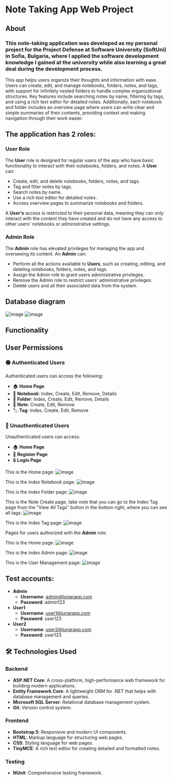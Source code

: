 # Note Taking App Web Project

## About
### This note-taking application was developed as my personal project for the Project Defense at Software University (SoftUni) in Sofia, Bulgaria, where I applied the software development knowledge I gained at the university while also learning a great deal during the development process.
This app helps users organize their thoughts and information with ease. Users can create, edit, and manage notebooks, folders, notes, and tags, with support for infinitely nested folders to handle complex organizational structures. Key features include searching notes by name, filtering by tags, and using a rich text editor for detailed notes. Additionally, each notebook and folder includes an overview page where users can write clear and simple summaries of their contents, providing context and making navigation through their work easier.

## The application has 2 roles:
### User Role

The **User** role is designed for regular users of the app who have basic functionality to interact with their notebooks, folders, and notes. A **User** can:

- Create, edit, and delete notebooks, folders, notes, and tags.
- Tag and filter notes by tags.
- Search notes by name.
- Use a rich text editor for detailed notes.
- Access overview pages to summarize notebooks and folders.

A **User's** access is restricted to their personal data, meaning they can only interact with the content they have created and do not have any access to other users' notebooks or administrative settings.

### Admin Role

The **Admin** role has elevated privileges for managing the app and overseeing its content. An **Admin** can:

- Perform all the actions available to **Users**, such as creating, editing, and deleting notebooks, folders, notes, and tags.
- Assign the Admin role to grant users administrative privileges.
- Remove the Admin role to restrict users' administrative privileges.
- Delete users and all their associated data from the system.

## Database diagram

![image](https://github.com/user-attachments/assets/fe23f24d-4046-4300-893d-08761505b9ab)
![image](https://github.com/user-attachments/assets/29e682fa-f3c4-48ec-8d2f-2504ff55cd18)



## Functionality
## User Permissions

### 🟢 Authenticated Users
Authenticated users can access the following:
- 🏠 **Home Page**
- 📔 **Notebook**: Index, Create, Edit, Remove, Details
- 📂 **Folder**: Index, Create, Edit, Remove, Details
- 📝 **Note**: Create, Edit, Remove
- 🏷️ **Tag**: Index, Create, Edit, Remove

### 🔴 Unauthenticated Users
Unauthenticated users can access:
- 🏠 **Home Page**
- 🔑 **Register Page**
- 🔒 **Login Page**



This is the Home page:
![image](https://github.com/user-attachments/assets/1c7eb8c7-30fc-4745-ba54-b0eca21c90b8)

This is the Index Notebook page:
![image](https://github.com/user-attachments/assets/87c17550-5cde-412f-84e0-2d44aec51dd1)

This is the Index Folder page:
![image](https://github.com/user-attachments/assets/1e61ced0-a15b-436d-a23d-067d38649897)

This is the Note Create page, take note that you can go to the Index Tag page from the "View All Tags" button in the bottom right, where you can see all tags:
![image](https://github.com/user-attachments/assets/475c77ba-7dc9-47af-a873-99a302d62e76)

This is the Index Tag page:
![image](https://github.com/user-attachments/assets/38d654ee-e323-4acf-865d-79da2785735d)

Pages for users authorized with the **Admin** role:

This is the Home page:
![image](https://github.com/user-attachments/assets/40779645-f17b-4ccf-a200-33263de0d963)

This is the Index Admin page:
![image](https://github.com/user-attachments/assets/732e0235-7057-410d-8e04-cd151c161e71)

This is the User Management page:
![image](https://github.com/user-attachments/assets/20dee58b-65f0-4a47-9307-de85e641ff0b)

## Test accounts:
- **Admin**
  - **Username**: admin@lunarapp.com
  - **Password**: admin123
- **User1**
  - **Username**: user1@lunarapp.com
  - **Password**: user123
- **User2**
  - **Username**: user2@lunarapp.com
  - **Password**: user123

## 🛠️ Technologies Used

### Backend
- **ASP.NET Core**: A cross-platform, high-performance web framework for building modern applications.
- **Entity Framework Core**: A lightweight ORM for .NET that helps with database management and queries.
- **Microsoft SQL Server**: Relational database management system.
- **Git**: Version control system.
### Frontend
- **Bootstrap 5**: Responsive and modern UI components.
- **HTML**: Markup language for structuring web pages.
- **CSS**: Styling language for web pages.
- **TinyMCE**: A rich text editor for creating detailed and formatted notes.
### Testing
- **NUnit**: Comprehensive testing framework.
